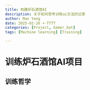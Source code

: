 ```yaml
---
title: 构建炉石酒馆AI
description: 关于如何思考训练ai方法的记录
author: Max Yang
date: 2025-02-26 +-TTTT
categories: [Project, Gamer_bot]
tags: [Machine learning] [Training]

---
```

# 训练炉石酒馆AI项目

## 训练哲学
